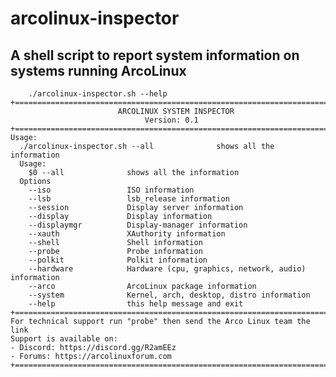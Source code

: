 # arcolinux-inspector
## A shell script to report system information on systems running ArcoLinux

        ./arcolinux-inspector.sh --help
    +========================================================================+
                            ARCOLINUX SYSTEM INSPECTOR
                                  Version: 0.1
    +========================================================================+
    Usage:
      ./arcolinux-inspector.sh --all              shows all the information
      Usage:
        $0 --all              shows all the information
      Options
        --iso                 ISO information
        --lsb                 lsb_release information
        --session             Display server information
        --display             Display information
        --displaymgr          Display-manager information
        --xauth               XAuthority information
        --shell               Shell information
        --probe               Probe information
        --polkit              Polkit information
        --hardware            Hardware (cpu, graphics, network, audio) information
        --arco                ArcoLinux package information
        --system              Kernel, arch, desktop, distro information
        --help                this help message and exit
    +========================================================================+
    For technical support run "probe" then send the Arco Linux team the link
    Support is available on:
    - Discord: https://discord.gg/R2amEEz
    - Forums: https://arcolinuxforum.com
    +========================================================================+
    

